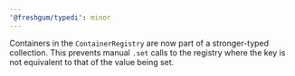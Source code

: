 ```yaml
---
'@freshgum/typedi': minor
---
```


Containers in the `ContainerRegistry` are now part of a stronger-typed collection. This prevents manual `.set` calls to the registry where the key is not equivalent to that of the value being set.
